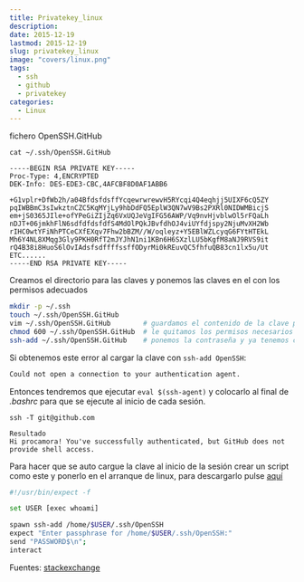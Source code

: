 ```yaml
---
title: Privatekey_linux
description: 
date: 2015-12-19
lastmod: 2015-12-19
slug: privatekey_linux
image: "covers/linux.png"
tags:
  - ssh
  - github
  - privatekey
categories:
  - Linux
---
```




fichero OpenSSH.GitHub

`cat ~/.ssh/OpenSSH.GitHub`

```
-----BEGIN RSA PRIVATE KEY-----
Proc-Type: 4,ENCRYPTED
DEK-Info: DES-EDE3-CBC,4AFCBF8D0AF1ABB6

+G1vplr+DfWb2h/a04BfdsfdsffYcqewrwrewvH5RYcqi4Q4eqhjj5UIXF6cQ5ZY
pqIWBBmC3sIwkztnCZC5KqMYjLy9hbDdFQ5EplW3QN7wV9Bs2PXRl0NIDWMBicjS
em+jS0365JIle+ofYPeGiZIjZq6VxUQJeVgIFG56AWP/Vq9nvHjvblwOl5rFQaLh
nDJT+06jmkhFlN6sdfdfdsfdfS4MdOlPQkJBvfdhOJ4viUYfdjspy2NjuMvXH2Wb
rIHC0wtYFiNhPTCeCXfEXqv7Fhw2bBZM//W/oqleyz+Y5EBlWZLcyqG6FYtHTEkL
Mh6Y4NL8XMqg3Gly9PKH0RfT2mJYJhN1ni1KBn6H6SXzlLU5bKgfM8aNJ9RVS9it
rQ4B38i8HuoS6lOvIAdsfsdffffssffODyrMi0kREuvQC5fhfuQB83cn1lx5u/Ut
ETC......
-----END RSA PRIVATE KEY-----
```

Creamos el directorio para las claves y ponemos las claves en el con los permisos adecuados

```bash
mkdir -p ~/.ssh
touch ~/.ssh/OpenSSH.GitHub
vim ~/.ssh/OpenSSH.GitHub        # guardamos el contenido de la clave privada
chmod 600 ~/.ssh/OpenSSH.GitHub  # le quitamos los permisos necesarios
ssh-add ~/.ssh/OpenSSH.GitHub    # ponemos la contraseña y ya tenemos cargala la clave
```

Si obtenemos este error al cargar la clave con `ssh-add OpenSSH`:

```bash
Could not open a connection to your authentication agent.
```

Entonces tendremos que ejecutar `eval $(ssh-agent)` y colocarlo al final de _.bashrc_ para que se ejecute al inicio de cada sesión.



`ssh -T git@github.com`

```
Resultado
Hi procamora! You've successfully authenticated, but GitHub does not provide shell access.
```

Para hacer que se auto cargue la clave al inicio de la sesión crear un script como este y ponerlo en el arranque de linux, para descargarlo pulse [aquí][script]

```bash
#!/usr/bin/expect -f

set USER [exec whoami]

spawn ssh-add /home/$USER/.ssh/OpenSSH
expect "Enter passphrase for /home/$USER/.ssh/OpenSSH:"
send "PASSWORD$\n";
interact
```

Fuentes: [stackexchange][0]

[0]: http://unix.stackexchange.com/questions/90853/how-can-i-run-ssh-add-automatically-without-password-prompt
[script]: /code/cargaKey.sh